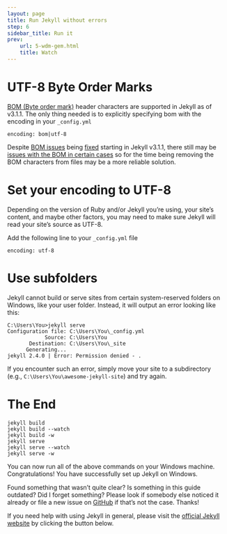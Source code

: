 ```yaml
---
layout: page
title: Run Jekyll without errors
step: 6
sidebar_title: Run it
prev:
    url: 5-wdm-gem.html
    title: Watch
---
```


# UTF-8 Byte Order Marks
<a href="https://en.wikipedia.org/wiki/Byte_order_mark">BOM (Byte order mark)</a> header characters are supported in Jekyll as of v3.1.1. The only thing needed is to explicitly specifying bom with the encoding in your `_config.yml`

```
encoding: bom|utf-8
```

Despite [BOM issues](https://github.com/jekyll/jekyll/issues/2853) being [fixed](https://github.com/jekyll/jekyll/pull/4404) starting in Jekyll v3.1.1, there still may be [issues with the BOM in certain cases](https://github.com/jekyll/jekyll/issues/5363) so for the time being removing the BOM characters from files may be a more reliable solution.


# Set your encoding to UTF-8
Depending on the version of Ruby and/or Jekyll you’re using, your site’s content, and maybe other factors, you may need to make sure Jekyll will read your site’s source as UTF-8.

Add the following line to your `_config.yml` file

```
encoding: utf-8
```

# Use subfolders
Jekyll cannot build or serve sites from certain system-reserved folders on Windows, like your user folder. Instead, it will output an error looking like this:

```
C:\Users\You>jekyll serve
Configuration file: C:\Users\You\_config.yml
            Source: C:\Users\You
       Destination: C:\Users\You\_site
      Generating...
jekyll 2.4.0 | Error: Permission denied - .
```

If you encounter such an error, simply move your site to a subdirectory (e.g., `C:\Users\You\awesome-jekyll-site`) and try again.

# The End

```
jekyll build
jekyll build --watch
jekyll build -w
jekyll serve
jekyll serve --watch
jekyll serve -w
```

You can now run all of the above commands on your Windows machine. Congratulations! You have successfully set up Jekyll on Windows.

Found something that wasn’t quite clear? Is something in this guide outdated? Did I forget something? Please look if somebody else noticed it already or file a new issue on <a href="https://github.com/sverrirs/jekyllonwindows/issues">GitHub</a> if that’s not the case. Thanks!

If you need help with using Jekyll in general, please visit the <a href="https://jekyllrb.com/">official Jekyll website</a> by clicking the button below.